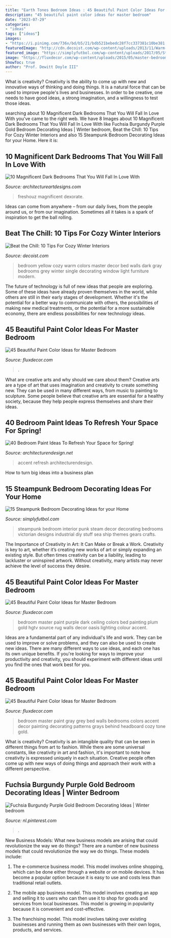 ```yaml
---
title: "Earth Tones Bedroom Ideas : 45 Beautiful Paint Color Ideas For Master Bedroom"
description: "45 beautiful paint color ideas for master bedroom"
date: "2023-07-29"
categories:
- "ideas"
tags: ["ideas"]
images:
- "https://i.pinimg.com/736x/bd/b5/21/bdb521bebedc28f7cc337381c10be381.jpg"
featuredImage: "http://cdn.decoist.com/wp-content/uploads/2013/11/Warm-yellow-in-the-bedroom.jpg"
featured_image: "https://simplyfutbol.com/wp-content/uploads/2017/05/Steampunk-Bedroom.jpg"
image: "https://fluxdecor.com/wp-content/uploads/2015/05/master-bedroom-painting/18-master-bedroom-painting-ideas.jpg"
ShowToc: true
author: "Prof. Dewitt Doyle III"
---
```



What is creativity?
Creativity is the ability to come up with new and innovative ways of thinking and doing things. It is a natural force that can be used to improve people's lives and businesses. In order to be creative, one needs to have good ideas, a strong imagination, and a willingness to test those ideas.

	

		
searching about 10 Magnificent Dark Bedrooms That You Will Fall In Love With you've came to the right web. We have 8 Images about 10 Magnificent Dark Bedrooms That You Will Fall In Love With like Fuchsia Burgundy Purple Gold Bedroom Decorating Ideas | Winter bedroom, Beat the Chill: 10 Tips For Cozy Winter Interiors and also 15 Steampunk Bedroom Decorating Ideas for your Home. Here it is:
		
    
## 10 Magnificent Dark Bedrooms That You Will Fall In Love With

<img loading=lazy src="https://www.architectureartdesigns.com/wp-content/uploads/2018/09/6-2.jpg" onerror="this.onerror=null;this.src='https://tse1.mm.bing.net/th?id=OIP.3_4-rwCllF-UkN0S10D2VQHaE6&amp;pid=15.1';" alt="10 Magnificent Dark Bedrooms That You Will Fall In Love With">

_Source: architectureartdesigns.com_

>freshouz magnificent dexorate. 

	

Ideas can come from anywhere – from our daily lives, from the people around us, or from our imagination. Sometimes all it takes is a spark of inspiration to get the ball rolling.

    
## Beat The Chill: 10 Tips For Cozy Winter Interiors

<img loading=lazy src="http://cdn.decoist.com/wp-content/uploads/2013/11/Warm-yellow-in-the-bedroom.jpg" onerror="this.onerror=null;this.src='https://tse3.mm.bing.net/th?id=OIP.2FtBdRyjkGb8545ZAbwbmQHaFH&amp;pid=15.1';" alt="Beat the Chill: 10 Tips For Cozy Winter Interiors">

_Source: decoist.com_

>bedroom yellow cozy warm colors master decor bed walls dark gray bedrooms grey winter single decorating window light furniture modern. 

	

The future of technology is full of new ideas that people are exploring. Some of these ideas have already proven themselves in the world, while others are still in their early stages of development. Whether it's the potential for a better way to communicate with others, the possibilities of making new medical treatments, or the potential for a more sustainable economy, there are endless possibilities for new technology ideas.

    
## 45 Beautiful Paint Color Ideas For Master Bedroom

<img loading=lazy src="https://fluxdecor.com/wp-content/uploads/2015/05/master-bedroom-painting/18-master-bedroom-painting-ideas.jpg" onerror="this.onerror=null;this.src='https://tse4.mm.bing.net/th?id=OIP.KCAj5xCAxGfgscp2s8xRXgHaE_&amp;pid=15.1';" alt="45 Beautiful Paint Color Ideas for Master Bedroom">

_Source: fluxdecor.com_

>. 

	

What are creative arts and why should we care about them?
Creative arts are a type of art that uses imagination and creativity to create something new. They can be used in many different ways, from music to painting to sculpture. Some people believe that creative arts are essential for a healthy society, because they help people express themselves and share their ideas.

    
## 40 Bedroom Paint Ideas To Refresh Your Space For Spring!

<img loading=lazy src="https://cdn.architecturendesign.net/wp-content/uploads/2016/05/AD-White-And-Gold-Bedroom-Color-26.jpg" onerror="this.onerror=null;this.src='https://tse4.mm.bing.net/th?id=OIP.OptQhqtaawB7ElGbjcX8mwHaE7&amp;pid=15.1';" alt="40 Bedroom Paint Ideas To Refresh Your Space for Spring!">

_Source: architecturendesign.net_

>accent refresh architecturendesign. 

	

How to turn big ideas into a business plan
 

    
## 15 Steampunk Bedroom Decorating Ideas For Your Home

<img loading=lazy src="https://simplyfutbol.com/wp-content/uploads/2017/05/Steampunk-Bedroom.jpg" onerror="this.onerror=null;this.src='https://tse1.mm.bing.net/th?id=OIP.yUpf7eDbcw4CDmj7dO_NXgHaEw&amp;pid=15.1';" alt="15 Steampunk Bedroom Decorating Ideas for your Home">

_Source: simplyfutbol.com_

>steampunk bedroom interior punk steam decor decorating bedrooms victorian designs industrial diy stuff sea ship themes gears crafts. 

	

The Importance of Creativity in Art: It Can Make or Break a Work.
Creativity is key to art, whether it’s creating new works of art or simply expanding an existing style. But often times creativity can be a liability, leading to lackluster or uninspired artwork. Without creativity, many artists may never achieve the level of success they desire.

    
## 45 Beautiful Paint Color Ideas For Master Bedroom

<img loading=lazy src="http://fluxdecor.com/wp-content/uploads/2015/05/master-bedroom-painting/11-master-bedroom-painting-ideas.jpg" onerror="this.onerror=null;this.src='https://tse4.mm.bing.net/th?id=OIP.FsWs3wr3oIwYXGXKHvAd6QHaJ4&amp;pid=15.1';" alt="45 Beautiful Paint Color Ideas for Master Bedroom">

_Source: fluxdecor.com_

>bedroom master paint purple dark ceiling colors bed painting plum gold hgtv source rug walls decor oasis lighting colour accent. 

	

Ideas are a fundamental part of any individual's life and work. They can be used to improve or solve problems, and they can also be used to create new ideas. There are many different ways to use ideas, and each one has its own unique benefits. If you're looking for ways to improve your productivity and creativity, you should experiment with different ideas until you find the ones that work best for you.

    
## 45 Beautiful Paint Color Ideas For Master Bedroom

<img loading=lazy src="http://fluxdecor.com/wp-content/uploads/2015/05/master-bedroom-painting/25-master-bedroom-painting-ideas.jpg" onerror="this.onerror=null;this.src='https://tse1.mm.bing.net/th?id=OIP.XOwadQMYjtFOTufYBzpgJQHaKo&amp;pid=15.1';" alt="45 Beautiful Paint Color Ideas for Master Bedroom">

_Source: fluxdecor.com_

>bedroom master paint gray grey bed walls bedrooms colors accent decor painting decorating patterns grays behind headboard cozy tone gold. 

	

What is creativity?
Creativity is an intangible quality that can be seen in different things from art to fashion. While there are some universal constants, like creativity in art and fashion, it's important to note how creativity is expressed uniquely in each situation. Creative people often come up with new ways of doing things and approach their work with a different perspective.

    
## Fuchsia Burgundy Purple Gold Bedroom Decorating Ideas | Winter Bedroom

<img loading=lazy src="https://i.pinimg.com/736x/bd/b5/21/bdb521bebedc28f7cc337381c10be381.jpg" onerror="this.onerror=null;this.src='https://tse3.mm.bing.net/th?id=OIP.vjlmech_tD84fZ5ptvDPAQHaLH&amp;pid=15.1';" alt="Fuchsia Burgundy Purple Gold Bedroom Decorating Ideas | Winter bedroom">

_Source: nl.pinterest.com_

>. 

	

New Business Models: What new business models are arising that could revolutionize the way we do things?
There are a number of new business models that could revolutionize the way we do things. These models include:
1. The e-commerce business model. This model involves online shopping, which can be done either through a website or on mobile devices. It has become a popular option because it is easy to use and costs less than traditional retail outlets.

2. The mobile app business model. This model involves creating an app and selling it to users who can then use it to shop for goods and services from local businesses. This model is growing in popularity because it is convenient and cost-effective.

3. The franchising model. This model involves taking over existing businesses and running them as own businesses with their own logos, products, and services.

